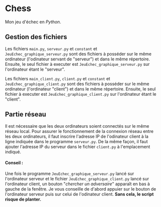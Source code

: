 # Chess
Mon jeu d'échec en *Python*.

## Gestion des fichiers

Les fichiers `main.py`, `serveur.py` et `constant` et `JeuEchec_graphique_serveur.py` sont des fichiers à posséder sur le même ordinateur (l'odinateur servant de "serveur") et dans le même répertoire. Ensuite, le seul fichier à executer est `JeuEchec_graphique_serveur.py` sur l'ordinateur étant le "serveur".

Les fichiers `main_client.py`, `client.py` et `constant` et `JeuEchec_graphique_client.py` sont des fichiers à posséder sur le même ordinateur (l'ordinateur "client") et dans le même répertoire. Ensuite, le seul fichier à executer est `JeuEchec_graphique_client.py` sur l'ordinateur étant le "client".

## Partie réseau

Il est nécessaire que les deux ordinateurs soient connectés sur le même réseau local.
Pour assurer le fonctionnement de la connexion réseau entre les deux ordinateurs, il faut inscrire l'adresse IP de l'odinateur client à la ligne indiquée dans le programme `serveur.py`. De la même façon, il faut ajouter l'adresse IP du serveur dans le fichier `client.py` à l'emplacement indiqué.

#### Conseil :
Une fois le programme `JeuEchec_graphique_serveur.py` lancé sur l'ordinateur serveur et le fichier `JeuEchec_graphique_client.py` lancé sur l'ordinateur client, un bouton "*chercher un adversaire*" apparaît en bas à gauche de la fenêtre. Je vous conseille de d'abord appuier sur le bouton de l'ordinateur serveur puis sur celui de l'odinateur client. **Sans cela, le script risque de planter.**
